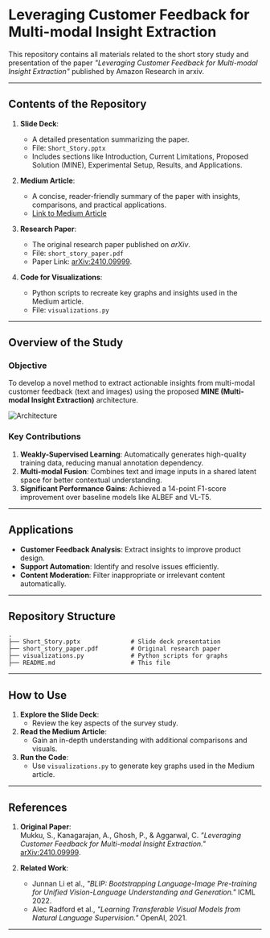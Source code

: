 
# Leveraging Customer Feedback for Multi-modal Insight Extraction

This repository contains all materials related to the short story study and presentation of the paper *"Leveraging Customer Feedback for Multi-modal Insight Extraction"* published by Amazon Research in arxiv.

---

## Contents of the Repository
1. **Slide Deck**:
   - A detailed presentation summarizing the paper.
   - File: `Short_Story.pptx`
   - Includes sections like Introduction, Current Limitations, Proposed Solution (MINE), Experimental Setup, Results, and Applications.

2. **Medium Article**:
   - A concise, reader-friendly summary of the paper with insights, comparisons, and practical applications.
   - [Link to Medium Article](https://medium.com/@rishikeshavlal.patel/revolutionizing-customer-feedback-analysis-the-role-of-multi-modal-insight-extraction-mine-fd6806b9c84a)

3. **Research Paper**:
   - The original research paper published on *arXiv*.
   - File: `short_story_paper.pdf`
   - Paper Link: [arXiv:2410.09999](https://arxiv.org/abs/2410.09999).

4. **Code for Visualizations**:
   - Python scripts to recreate key graphs and insights used in the Medium article.
   - File: `visualizations.py`

---

## Overview of the Study
### Objective
To develop a novel method to extract actionable insights from multi-modal customer feedback (text and images) using the proposed **MINE (Multi-modal Insight Extraction)** architecture.

![Architecture](https://github.com/user-attachments/assets/90489506-0143-4d42-95d2-a1642cc36417)


### Key Contributions
1. **Weakly-Supervised Learning**: Automatically generates high-quality training data, reducing manual annotation dependency.
2. **Multi-modal Fusion**: Combines text and image inputs in a shared latent space for better contextual understanding.
3. **Significant Performance Gains**: Achieved a 14-point F1-score improvement over baseline models like ALBEF and VL-T5.

---

## Applications
- **Customer Feedback Analysis**: Extract insights to improve product design.
- **Support Automation**: Identify and resolve issues efficiently.
- **Content Moderation**: Filter inappropriate or irrelevant content automatically.

---

## Repository Structure
```plaintext
.
├── Short_Story.pptx              # Slide deck presentation
├── short_story_paper.pdf         # Original research paper
├── visualizations.py             # Python scripts for graphs
├── README.md                     # This file
```

---

## How to Use
1. **Explore the Slide Deck**:
   - Review the key aspects of the survey study.
2. **Read the Medium Article**:
   - Gain an in-depth understanding with additional comparisons and visuals.
3. **Run the Code**:
   - Use `visualizations.py` to generate key graphs used in the Medium article.

---

## References
1. **Original Paper**:  
   Mukku, S., Kanagarajan, A., Ghosh, P., & Aggarwal, C. *"Leveraging Customer Feedback for Multi-modal Insight Extraction."* [arXiv:2410.09999](https://arxiv.org/abs/2410.09999).
   
2. **Related Work**:  
   - Junnan Li et al., *"BLIP: Bootstrapping Language-Image Pre-training for Unified Vision-Language Understanding and Generation."* ICML 2022.  
   - Alec Radford et al., *"Learning Transferable Visual Models from Natural Language Supervision."* OpenAI, 2021.

---
